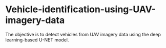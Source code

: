 # Vehicle-identification-using-UAV-imagery-data
The objective is to detect vehicles from UAV imagery data using the deep learning-based  U-NET model.
